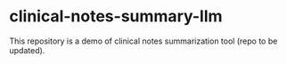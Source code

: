 # clinical-notes-summary-llm
This repository is a demo of clinical notes summarization tool (repo to be updated).
